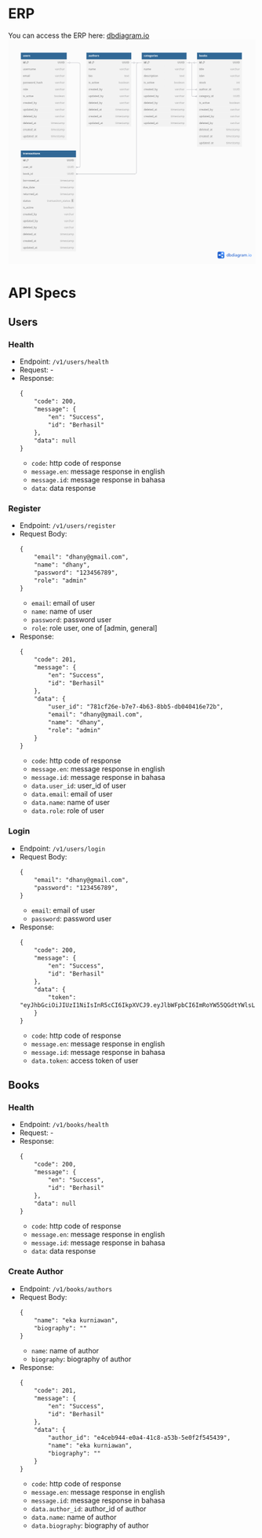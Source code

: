 # ERP
You can access the ERP here: [dbdiagram.io](https://dbdiagram.io/d/library-be-68417b95ba2a4ac57bf9e159)
![ERP](assets/img/erp.png)

# API Specs
## Users
### Health
- Endpoint: `/v1/users/health`
- Request: - 
- Response: 
    ```
    {
        "code": 200,
        "message": {
            "en": "Success",
            "id": "Berhasil"
        },
        "data": null
    }
    ```
    - `code`: http code of response
    - `message.en`: message response in english
    - `message.id`: message response in bahasa
    - `data`: data response
### Register
- Endpoint: `/v1/users/register`
- Request Body:
    ```
    {
        "email": "dhany@gmail.com",
        "name": "dhany",
        "password": "123456789",
        "role": "admin"
    }
    ```
    - `email`: email of user
    - `name`: name of user
    - `password`: password user
    - `role`: role user, one of [admin, general]
- Response: 
    ```
    {
        "code": 201,
        "message": {
            "en": "Success",
            "id": "Berhasil"
        },
        "data": {
            "user_id": "781cf26e-b7e7-4b63-8bb5-db040416e72b",
            "email": "dhany@gmail.com",
            "name": "dhany",
            "role": "admin"
        }
    }
    ```
    - `code`: http code of response
    - `message.en`: message response in english
    - `message.id`: message response in bahasa
    - `data.user_id`: user_id of user
    - `data.email`: email of user
    - `data.name`: name of user
    - `data.role`: role of user
### Login
- Endpoint: `/v1/users/login`
- Request Body:
    ```
    {
        "email": "dhany@gmail.com",
        "password": "123456789",
    }
    ```
    - `email`: email of user
    - `password`: password user
- Response: 
    ```
    {
        "code": 200,
        "message": {
            "en": "Success",
            "id": "Berhasil"
        },
        "data": {
            "token": "eyJhbGciOiJIUzI1NiIsInR5cCI6IkpXVCJ9.eyJlbWFpbCI6ImRoYW55QGdtYWlsLmNvbSIsImV4cCI6ODgyMjk0MzQ1OSwiaWF0IjoxNzQ5MzAyNTI1LCJpZCI6ImQ3NzQxMDcyLTQwYzktNGE0Mi04MDU1LTUzOWRkNDcwZDkyZiIsInJvbGUiOiJhZG1pbiJ9.YgoV9BuJ4sCZ2WZokrN5hX78w6SvgUJ4Xmgu1Sfz3po"
        }
    }
    ```
    - `code`: http code of response
    - `message.en`: message response in english
    - `message.id`: message response in bahasa
    - `data.token`: access token of user
## Books
### Health
- Endpoint: `/v1/books/health`
- Request: - 
- Response: 
    ```
    {
        "code": 200,
        "message": {
            "en": "Success",
            "id": "Berhasil"
        },
        "data": null
    }
    ```
    - `code`: http code of response
    - `message.en`: message response in english
    - `message.id`: message response in bahasa
    - `data`: data response
### Create Author
- Endpoint: `/v1/books/authors`
- Request Body:
    ```
    {
        "name": "eka kurniawan",
        "biography": ""
    }
    ```
    - `name`: name of author
    - `biography`: biography of author
- Response: 
    ```
    {
        "code": 201,
        "message": {
            "en": "Success",
            "id": "Berhasil"
        },
        "data": {
            "author_id": "e4ceb944-e0a4-41c8-a53b-5e0f2f545439",
            "name": "eka kurniawan",
            "biography": ""
        }
    }
    ```
    - `code`: http code of response
    - `message.en`: message response in english
    - `message.id`: message response in bahasa
    - `data.author_id`: author_id of author
    - `data.name`: name of author
    - `data.biography`: biography of author